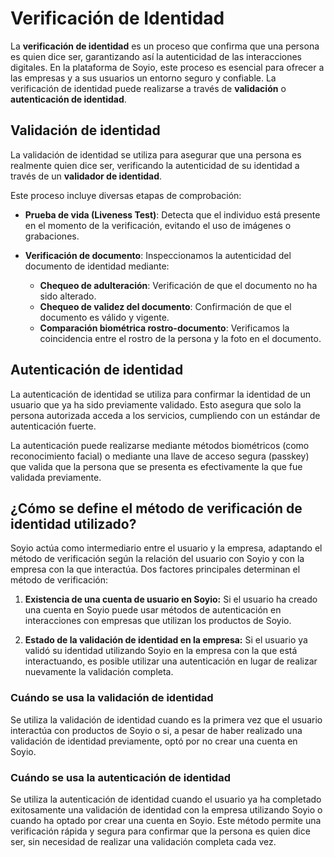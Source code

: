 
# Verificación de Identidad

La **verificación de identidad** es un proceso que confirma que una persona es quien dice ser, garantizando así la autenticidad de las interacciones digitales. En la plataforma de Soyio, este proceso es esencial para ofrecer a las empresas y a sus usuarios un entorno seguro y confiable. La verificación de identidad puede realizarse a través de **validación** o **autenticación de identidad**.

## Validación de identidad

La validación de identidad se utiliza para asegurar que una persona es realmente quien dice ser, verificando la autenticidad de su identidad a través de un **validador de identidad**.

Este proceso incluye diversas etapas de comprobación:

- **Prueba de vida (Liveness Test)**: Detecta que el individuo está presente en el momento de la verificación, evitando el uso de imágenes o grabaciones.

- **Verificación de documento**: Inspeccionamos la autenticidad del documento de identidad mediante:
  - **Chequeo de adulteración**: Verificación de que el documento no ha sido alterado.
  - **Chequeo de validez del documento**: Confirmación de que el documento es válido y vigente.
  - **Comparación biométrica rostro-documento**: Verificamos la coincidencia entre el rostro de la persona y la foto en el documento.

## Autenticación de identidad

La autenticación de identidad se utiliza para confirmar la identidad de un usuario que ya ha sido previamente validado. Esto asegura que solo la persona autorizada acceda a los servicios, cumpliendo con un estándar de autenticación fuerte.

La autenticación puede realizarse mediante métodos biométricos (como reconocimiento facial) o mediante una llave de acceso segura (passkey) que valida que la persona que se presenta es efectivamente la que fue validada previamente.

## ¿Cómo se define el método de verificación de identidad utilizado?

Soyio actúa como intermediario entre el usuario y la empresa, adaptando el método de verificación según la relación del usuario con Soyio y con la empresa con la que interactúa. Dos factores principales determinan el método de verificación:

1. **Existencia de una cuenta de usuario en Soyio:** Si el usuario ha creado una cuenta en Soyio puede usar métodos de autenticación en interacciones con empresas que utilizan los productos de Soyio.

2. **Estado de la validación de identidad en la empresa:** Si el usuario ya validó su identidad utilizando Soyio en la empresa con la que está interactuando, es posible utilizar una autenticación en lugar de realizar nuevamente la validación completa.

### Cuándo se usa la validación de identidad

Se utiliza la validación de identidad cuando es la primera vez que el usuario interactúa con productos de Soyio o si, a pesar de haber realizado una validación de identidad previamente, optó por no crear una cuenta en Soyio.

### Cuándo se usa la autenticación de identidad

Se utiliza la autenticación de identidad cuando el usuario ya ha completado exitosamente una validación de identidad con la empresa utilizando Soyio o cuando ha optado por crear una cuenta en Soyio. Este método permite una verificación rápida y segura para confirmar que la persona es quien dice ser, sin necesidad de realizar una validación completa cada vez.